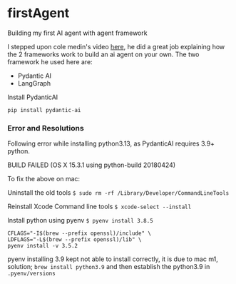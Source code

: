 # firstAgent

Building my first AI agent with agent framework

I stepped upon cole medin's video [here](https://www.youtube.com/watch?v=U6LbW2IFUQw), he did a great job explaining how the 2 frameworks work to build an ai agent on your own. The two framework he used here are:

- Pydantic AI
- LangGraph

Install PydanticAI

```
pip install pydantic-ai
```

### Error and Resolutions

Following error while installing python3.13, as PydanticAI requires 3.9+ python.

BUILD FAILED (OS X 15.3.1 using python-build 20180424)

To fix the above on mac:

Uninstall the old tools
`$ sudo rm -rf /Library/Developer/CommandLineTools`

Reinstall Xcode Command line tools
`$ xcode-select --install`

Install python using pyenv
`$ pyenv install 3.8.5`

```
CFLAGS="-I$(brew --prefix openssl)/include" \
LDFLAGS="-L$(brew --prefix openssl)/lib" \
pyenv install -v 3.5.2
```

pyenv installing 3.9 kept not able to install correctly, it is due to mac m1, solution;
`brew install python3.9` and then establish the python3.9 in `.pyenv/versions`
